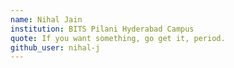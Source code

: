 ```yaml
---
name: Nihal Jain
institution: BITS Pilani Hyderabad Campus
quote: If you want something, go get it, period.
github_user: nihal-j
---
```

